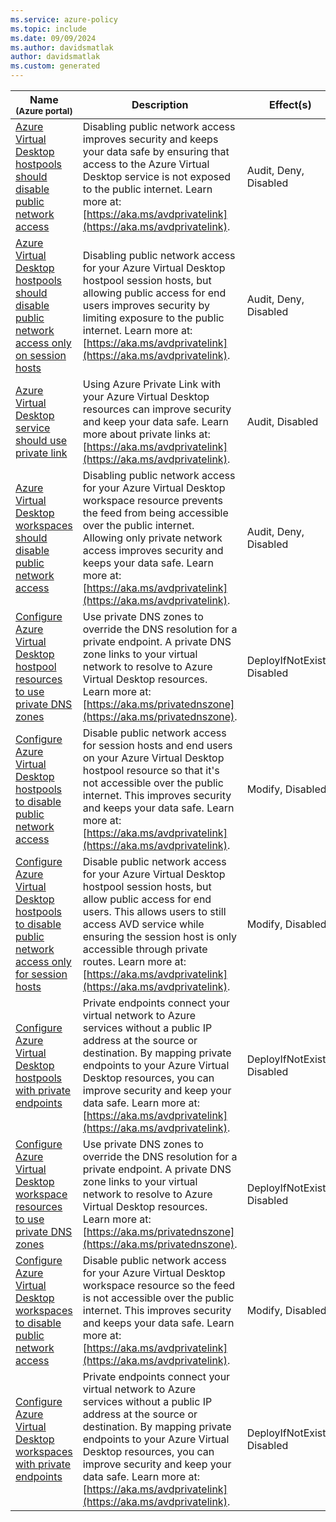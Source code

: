 ```yaml
---
ms.service: azure-policy
ms.topic: include
ms.date: 09/09/2024
ms.author: davidsmatlak
author: davidsmatlak
ms.custom: generated
---
```


|Name<br /><sub>(Azure portal)</sub> |Description |Effect(s) |Version<br /><sub>(GitHub)</sub> |
|---|---|---|---|
|[Azure Virtual Desktop hostpools should disable public network access](https://portal.azure.com/#blade/Microsoft_Azure_Policy/PolicyDetailBlade/definitionId/%2Fproviders%2FMicrosoft.Authorization%2FpolicyDefinitions%2Fc25dcf31-878f-4eba-98eb-0818fdc6a334) |Disabling public network access improves security and keeps your data safe by ensuring that access to the Azure Virtual Desktop service is not exposed to the public internet. Learn more at: [https://aka.ms/avdprivatelink](https://aka.ms/avdprivatelink). |Audit, Deny, Disabled |[1.0.0](https://github.com/Azure/azure-policy/blob/master/built-in-policies/policyDefinitions/Desktop%20Virtualization/Hostpool_PrivateNetworkOnly_AuditDeny.json) |
|[Azure Virtual Desktop hostpools should disable public network access only on session hosts](https://portal.azure.com/#blade/Microsoft_Azure_Policy/PolicyDetailBlade/definitionId/%2Fproviders%2FMicrosoft.Authorization%2FpolicyDefinitions%2Fa22065a3-3b04-46ff-b84c-2d30e5c300d0) |Disabling public network access for your Azure Virtual Desktop hostpool session hosts, but allowing public access for end users improves security by limiting exposure to the public internet. Learn more at: [https://aka.ms/avdprivatelink](https://aka.ms/avdprivatelink). |Audit, Deny, Disabled |[1.0.0](https://github.com/Azure/azure-policy/blob/master/built-in-policies/policyDefinitions/Desktop%20Virtualization/DVHostpool_PrivateNetworkPublicClient_AuditDeny.json) |
|[Azure Virtual Desktop service should use private link](https://portal.azure.com/#blade/Microsoft_Azure_Policy/PolicyDetailBlade/definitionId/%2Fproviders%2FMicrosoft.Authorization%2FpolicyDefinitions%2Fca950cd7-02f7-422e-8c23-91ff40f169c1) |Using Azure Private Link with your Azure Virtual Desktop resources can improve security and keep your data safe. Learn more about private links at: [https://aka.ms/avdprivatelink](https://aka.ms/avdprivatelink). |Audit, Disabled |[1.0.0](https://github.com/Azure/azure-policy/blob/master/built-in-policies/policyDefinitions/Desktop%20Virtualization/PrivateEndpoint_Audit.json) |
|[Azure Virtual Desktop workspaces should disable public network access](https://portal.azure.com/#blade/Microsoft_Azure_Policy/PolicyDetailBlade/definitionId/%2Fproviders%2FMicrosoft.Authorization%2FpolicyDefinitions%2F87ac3038-c07a-4b92-860d-29e270a4f3cd) |Disabling public network access for your Azure Virtual Desktop workspace resource prevents the feed from being accessible over the public internet. Allowing only private network access improves security and keeps your data safe. Learn more at: [https://aka.ms/avdprivatelink](https://aka.ms/avdprivatelink). |Audit, Deny, Disabled |[1.0.0](https://github.com/Azure/azure-policy/blob/master/built-in-policies/policyDefinitions/Desktop%20Virtualization/DVWorkspace_PrivateNetworkAccess_AuditDeny.json) |
|[Configure Azure Virtual Desktop hostpool resources to use private DNS zones](https://portal.azure.com/#blade/Microsoft_Azure_Policy/PolicyDetailBlade/definitionId/%2Fproviders%2FMicrosoft.Authorization%2FpolicyDefinitions%2F9427df23-0f42-4e1e-bf99-a6133d841c4a) |Use private DNS zones to override the DNS resolution for a private endpoint. A private DNS zone links to your virtual network to resolve to Azure Virtual Desktop resources. Learn more at: [https://aka.ms/privatednszone](https://aka.ms/privatednszone). |DeployIfNotExists, Disabled |[1.0.0](https://github.com/Azure/azure-policy/blob/master/built-in-policies/policyDefinitions/Desktop%20Virtualization/DVHostpool_PrivateDNSZone_DINE.json) |
|[Configure Azure Virtual Desktop hostpools to disable public network access](https://portal.azure.com/#blade/Microsoft_Azure_Policy/PolicyDetailBlade/definitionId/%2Fproviders%2FMicrosoft.Authorization%2FpolicyDefinitions%2F2a0913ff-51e7-47b8-97bb-ea17127f7c8d) |Disable public network access for session hosts and end users on your Azure Virtual Desktop hostpool resource so that it's not accessible over the public internet. This improves security and keeps your data safe. Learn more at: [https://aka.ms/avdprivatelink](https://aka.ms/avdprivatelink). |Modify, Disabled |[1.0.0](https://github.com/Azure/azure-policy/blob/master/built-in-policies/policyDefinitions/Desktop%20Virtualization/Hostpool_PrivateNetworkOnly_Modify.json) |
|[Configure Azure Virtual Desktop hostpools to disable public network access only for session hosts](https://portal.azure.com/#blade/Microsoft_Azure_Policy/PolicyDetailBlade/definitionId/%2Fproviders%2FMicrosoft.Authorization%2FpolicyDefinitions%2Fe84e8a9a-f43e-46e3-9458-bbcfb2d7e429) |Disable public network access for your Azure Virtual Desktop hostpool session hosts, but allow public access for end users. This allows users to still access AVD service while ensuring the session host is only accessible through private routes. Learn more at: [https://aka.ms/avdprivatelink](https://aka.ms/avdprivatelink). |Modify, Disabled |[1.0.0](https://github.com/Azure/azure-policy/blob/master/built-in-policies/policyDefinitions/Desktop%20Virtualization/DVHostpool_PrivateNetworkPublicClient_Modify.json) |
|[Configure Azure Virtual Desktop hostpools with private endpoints](https://portal.azure.com/#blade/Microsoft_Azure_Policy/PolicyDetailBlade/definitionId/%2Fproviders%2FMicrosoft.Authorization%2FpolicyDefinitions%2F7b331e6b-6096-4395-a754-758a64505f19) |Private endpoints connect your virtual network to Azure services without a public IP address at the source or destination. By mapping private endpoints to your Azure Virtual Desktop resources, you can improve security and keep your data safe. Learn more at: [https://aka.ms/avdprivatelink](https://aka.ms/avdprivatelink). |DeployIfNotExists, Disabled |[1.0.0](https://github.com/Azure/azure-policy/blob/master/built-in-policies/policyDefinitions/Desktop%20Virtualization/DVHostpool_PrivateEndpoint_DINE.json) |
|[Configure Azure Virtual Desktop workspace resources to use private DNS zones](https://portal.azure.com/#blade/Microsoft_Azure_Policy/PolicyDetailBlade/definitionId/%2Fproviders%2FMicrosoft.Authorization%2FpolicyDefinitions%2F34804460-d88b-4922-a7ca-537165e060ed) |Use private DNS zones to override the DNS resolution for a private endpoint. A private DNS zone links to your virtual network to resolve to Azure Virtual Desktop resources. Learn more at: [https://aka.ms/privatednszone](https://aka.ms/privatednszone). |DeployIfNotExists, Disabled |[1.0.0](https://github.com/Azure/azure-policy/blob/master/built-in-policies/policyDefinitions/Desktop%20Virtualization/DVWorkspace_PrivateDNSZone_DINE.json) |
|[Configure Azure Virtual Desktop workspaces to disable public network access](https://portal.azure.com/#blade/Microsoft_Azure_Policy/PolicyDetailBlade/definitionId/%2Fproviders%2FMicrosoft.Authorization%2FpolicyDefinitions%2Fce6ebf1d-0b94-4df9-9257-d8cacc238b4f) |Disable public network access for your Azure Virtual Desktop workspace resource so the feed is not accessible over the public internet. This improves security and keeps your data safe. Learn more at: [https://aka.ms/avdprivatelink](https://aka.ms/avdprivatelink). |Modify, Disabled |[1.0.0](https://github.com/Azure/azure-policy/blob/master/built-in-policies/policyDefinitions/Desktop%20Virtualization/Workspace_PrivateNetworkAccess_Modify.json) |
|[Configure Azure Virtual Desktop workspaces with private endpoints](https://portal.azure.com/#blade/Microsoft_Azure_Policy/PolicyDetailBlade/definitionId/%2Fproviders%2FMicrosoft.Authorization%2FpolicyDefinitions%2F02aa841c-42e8-492f-a43d-1f2c67e58d41) |Private endpoints connect your virtual network to Azure services without a public IP address at the source or destination. By mapping private endpoints to your Azure Virtual Desktop resources, you can improve security and keep your data safe. Learn more at: [https://aka.ms/avdprivatelink](https://aka.ms/avdprivatelink). |DeployIfNotExists, Disabled |[1.0.0](https://github.com/Azure/azure-policy/blob/master/built-in-policies/policyDefinitions/Desktop%20Virtualization/DVWorkspace_PrivateEndpoint_DINE.json) |
